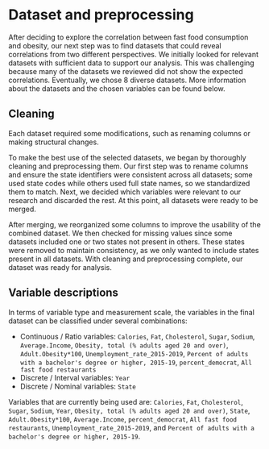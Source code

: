 # Dataset and preprocessing
After deciding to explore the correlation between fast food consumption and obesity, our next step was to find datasets that could reveal correlations from two different perspectives. We initially looked for relevant datasets with sufficient data to support our analysis. This was challenging because many of the datasets we reviewed did not show the expected correlations. Eventually, we chose 8 diverse datasets. More information about the datasets and the chosen variables can be found below.

## Cleaning
Each dataset required some modifications, such as renaming columns or making structural changes.

To make the best use of the selected datasets, we began by thoroughly cleaning and preprocessing them. Our first step was to rename columns and ensure the state identifiers were consistent across all datasets; some used state codes while others used full state names, so we standardized them to match. Next, we decided which variables were relevant to our research and discarded the rest. At this point, all datasets were ready to be merged.

After merging, we reorganized some columns to improve the usability of the combined dataset. We then checked for missing values since some datasets included one or two states not present in others. These states were removed to maintain consistency, as we only wanted to include states present in all datasets. With cleaning and preprocessing complete, our dataset was ready for analysis.

## Variable descriptions

In terms of variable type and measurement scale, the variables in the final
dataset can be classified under several combinations:

- Continuous / Ratio variables: `Calories`, `Fat`, `Cholesterol`, `Sugar`, `Sodium`, `Average.Income`, 
`Obesity, total (% adults aged 20 and over)`, `Adult.Obesity*100`, `Unemployment_rate_2015-2019`, 
`Percent of adults with a bachelor's degree or higher, 2015-19`, `percent_democrat`, `All fast food restaurants`
- Discrete / Interval variables: `Year`
- Discrete / Nominal variables: `State`

Variables that are currently being used are: `Calories`, `Fat`, `Cholesterol`, `Sugar`, `Sodium`,
`Year`, `Obesity, total (% adults aged 20 and over)`, `State`, `Adult.Obesity*100`, `Average.Income`, `percent_democrat`, 
`All fast food restaurants`, `Unemployment_rate_2015-2019`, and `Percent of adults with a bachelor's degree or higher, 2015-19`.
